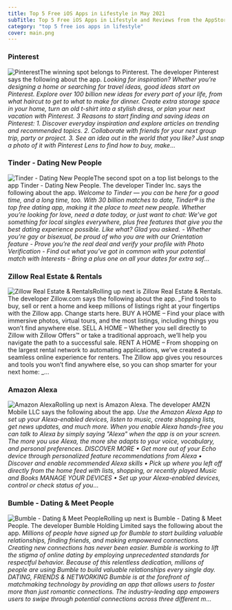 ```yaml
---
title: Top 5 Free iOS Apps in Lifestyle in May 2021
subTitle: Top 5 Free iOS Apps in Lifestyle and Reviews from the AppStore in May 2021.
category: "top 5 free ios apps in lifestyle"
cover: main.png
---
```


### Pinterest

![Pinterest](https://is2-ssl.mzstatic.com/image/thumb/Purple115/v4/d8/62/94/d86294d4-532f-74bb-4ae0-57e41acd8ef7/AppIcon-0-0-1x_U007emarketing-0-0-0-6-0-0-sRGB-0-0-0-GLES2_U002c0-512MB-85-220-0-0.png/100x100bb.png)The winning spot belongs to Pinterest. The developer Pinterest says the following about the app. _Looking for inspiration? Whether you’re designing a home or searching for travel ideas, good ideas start on Pinterest.  Explore over 100 billion new ideas for every part of your life, from what haircut to get to what to make for dinner. Create extra storage space in your home, turn an old t-shirt into a stylish dress, or plan your next vacation with Pinterest.  3 Reasons to start finding and saving ideas on Pinterest:  1. Discover everyday inspiration and explore articles on trending and recommended topics. 2. Collaborate with friends for your next group trip, party or project. 3. See an idea out in the world that you like? Just snap a photo of it with Pinterest Lens to find how to buy, make_...

### Tinder - Dating New People

![Tinder - Dating New People](https://is4-ssl.mzstatic.com/image/thumb/Purple115/v4/ff/6e/7c/ff6e7c66-79cf-ac16-5f33-129f54781a6b/AppIcon-0-0-1x_U007emarketing-0-0-0-7-0-0-sRGB-0-0-0-GLES2_U002c0-512MB-85-220-0-0.png/100x100bb.png)The second spot on a top list belongs to the app Tinder - Dating New People. The developer Tinder Inc. says the following about the app. _Welcome to Tinder — you can be here for a good time, and a long time, too. With 30 billion matches to date, Tinder® is the top free dating app, making it the place to meet new people. Whether you’re looking for love, need a date today, or just want to chat: We’ve got something for local singles everywhere, plus free features that give you the best dating experience possible. Like what? Glad you asked.   - Whether you’re gay or bisexual, be proud of who you are with our Orientation feature - Prove you’re the real deal and verify your profile with Photo Verification  - Find out what you’ve got in common with your potential match with Interests - Bring a plus one on all your dates for extra saf_...

### Zillow Real Estate & Rentals

![Zillow Real Estate & Rentals](https://is2-ssl.mzstatic.com/image/thumb/Purple125/v4/5e/09/bc/5e09bc1f-46ac-3977-7e9f-f7386211b70a/AppIcon-1x_U007emarketing-0-6-0-85-220.png/100x100bb.png)Rolling up next is Zillow Real Estate & Rentals. The developer Zillow.com says the following about the app. _Find tools to buy, sell or rent a home and keep millions of listings right at your fingertips with the Zillow app. Change starts here.   BUY A HOME – Find your place with immersive photos, virtual tours, and the most listings, including things you won’t find anywhere else.   SELL A HOME – Whether you sell directly to Zillow with Zillow Offers™ or take a traditional approach, we’ll help you navigate the path to a successful sale.   RENT A HOME – From shopping on the largest rental network to automating applications, we’ve created a seamless online experience for renters.   The Zillow app gives you resources and tools you won’t find anywhere else, so you can shop smarter for your next home:   _...

### Amazon Alexa

![Amazon Alexa](https://is1-ssl.mzstatic.com/image/thumb/Purple125/v4/8e/51/b2/8e51b2e9-a4b0-2d35-ddad-d8ebdbb33aab/AppIcon-0-0-1x_U007emarketing-0-0-0-7-0-0-sRGB-0-0-0-GLES2_U002c0-512MB-85-220-0-0.png/100x100bb.png)Rolling up next is Amazon Alexa. The developer AMZN Mobile LLC says the following about the app. _Use the Amazon Alexa App to set up your Alexa-enabled devices, listen to music, create shopping lists, get news updates, and much more. When you enable Alexa hands-free you can talk to Alexa by simply saying "Alexa" when the app is on your screen. The more you use Alexa, the more she adapts to your voice, vocabulary, and personal preferences.  DISCOVER MORE • Get more out of your Echo device through personalized feature recommendations from Alexa • Discover and enable recommended Alexa skills • Pick up where you left off directly from the home feed with lists, shopping, or recently played Music and Books  MANAGE YOUR DEVICES • Set up your Alexa-enabled devices, control or check status of you_...

### Bumble - Dating & Meet People

![Bumble - Dating & Meet People](https://is5-ssl.mzstatic.com/image/thumb/Purple115/v4/ce/c1/df/cec1df84-0b47-3ea0-9e13-b57e7aeccff1/AppIcon-0-0-1x_U007emarketing-0-0-0-7-0-0-sRGB-0-0-0-GLES2_U002c0-512MB-85-220-0-0.png/100x100bb.png)Rolling up next is Bumble - Dating & Meet People. The developer Bumble Holding Limited says the following about the app. _Millions of people have signed up for Bumble to start building valuable relationships, finding friends, and making empowered connections.  Creating new connections has never been easier. Bumble is working to lift the stigma of online dating by employing unprecedented standards for respectful behavior. Because of this relentless dedication, millions of people are using Bumble to build valuable relationships every single day.  DATING, FRIENDS & NETWORKING  Bumble is at the forefront of matchmaking technology by providing an app that allows users to foster more than just romantic connections. The industry-leading app empowers users to swipe through potential connections across three different m_...

